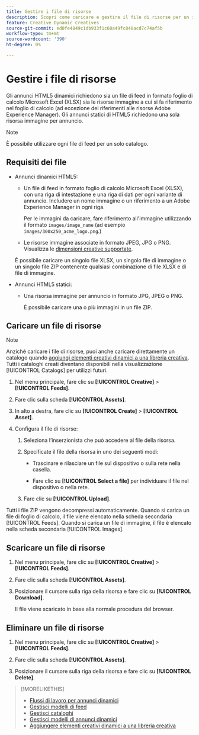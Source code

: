 ```yaml
---
title: Gestire i file di risorse
description: Scopri come caricare e gestire il file di risorse per un inserzionista.
feature: Creative Dynamic Creatives
source-git-commit: ed0fe4849c1db933f1c68a49fc848acd7c74af5b
workflow-type: tm+mt
source-wordcount: '390'
ht-degree: 0%

---
```


# Gestire i file di risorse

Gli annunci HTML5 dinamici richiedono sia un file di feed in formato foglio di calcolo Microsoft Excel (XLSX) sia le risorse immagine a cui si fa riferimento nel foglio di calcolo (ad eccezione dei riferimenti alle risorse Adobe Experience Manager). Gli annunci statici di HTML5 richiedono una sola risorsa immagine per annuncio.

>[!NOTE]
>
> È possibile utilizzare ogni file di feed per un solo catalogo.

## Requisiti dei file

* Annunci dinamici HTML5:

   * Un file di feed in formato foglio di calcolo Microsoft Excel (XLSX), con una riga di intestazione e una riga di dati per ogni variante di annuncio. Includere un nome immagine o un riferimento a un Adobe Experience Manager in ogni riga.<!-- need spec of available column names that the user-created header names must map to; need to reference it in feed template topic too, so make it a separate file/appendix. -->

     Per le immagini da caricare, fare riferimento all&#39;immagine utilizzando il formato `images/image_name` (ad esempio `images/300x250_acme_logo.png`.)<!-- Verify.  Also need to include the spec for how to reference images in AEM -->

   * Le risorse immagine associate in formato JPEG, JPG o PNG.<!-- NOT GIF still? And is this true: The maximum file size is two (2) MB. --> Visualizza le [dimensioni creative supportate](/help/creative/creative-libraries/creative-sizes.md).

  È possibile caricare un singolo file XLSX, un singolo file di immagine o un singolo file ZIP contenente qualsiasi combinazione di file XLSX e di file di immagine.<!-- Check w/eng re any limitations or best practices WRT number of files and filesize allowed -->

* Annunci HTML5 statici:

   * Una risorsa immagine per annuncio in formato JPG, JPEG o PNG.

     È possibile caricare una o più immagini in un file ZIP.<!-- Check w/eng re any limitations or best practices WRT number of files and filesize allowed -->

## Caricare un file di risorse

>[!NOTE]
>
>Anziché caricare i file di risorse, puoi anche caricare direttamente un catalogo quando [aggiungi elementi creativi dinamici a una libreria creativa](/help/creative/creative-libraries/creative-add-dynamic.md). Tutti i cataloghi creati diventano disponibili nella visualizzazione [!UICONTROL Catalogs] per utilizzi futuri.

1. Nel menu principale, fare clic su **[!UICONTROL Creative]** > **[!UICONTROL Feeds]**.

1. Fare clic sulla scheda **[!UICONTROL Assets]**.

1. In alto a destra, fare clic su **[!UICONTROL Create]** > **[!UICONTROL Asset]**.

1. Configura il file di risorse:

   1. Seleziona l’inserzionista che può accedere al file della risorsa.

   1. Specificate il file della risorsa in uno dei seguenti modi:

      * Trascinare e rilasciare un file sul dispositivo o sulla rete nella casella.

      * Fare clic su **[!UICONTROL Select a file]** per individuare il file nel dispositivo o nella rete.

   1. Fare clic su **[!UICONTROL Upload]**.

Tutti i file ZIP vengono decompressi automaticamente. Quando si carica un file di foglio di calcolo, il file viene elencato nella scheda secondaria [!UICONTROL Feeds]. Quando si carica un file di immagine, il file è elencato nella scheda secondaria [!UICONTROL Images].

## Scaricare un file di risorse

1. Nel menu principale, fare clic su **[!UICONTROL Creative]** > **[!UICONTROL Feeds]**.

1. Fare clic sulla scheda **[!UICONTROL Assets]**.

1. Posizionare il cursore sulla riga della risorsa e fare clic su **[!UICONTROL Download]**.

   Il file viene scaricato in base alla normale procedura del browser.

## Eliminare un file di risorse

1. Nel menu principale, fare clic su **[!UICONTROL Creative]** > **[!UICONTROL Feeds]**.

1. Fare clic sulla scheda **[!UICONTROL Assets]**.

1. Posizionare il cursore sulla riga della risorsa e fare clic su **[!UICONTROL Delete]**.

>[!MORELIKETHIS]
>
>* [Flussi di lavoro per annunci dinamici](/help/creative/introduction/workflow-dynamic-ads.md)
>* [Gestisci modelli di feed](/help/creative/feeds/feed-template-manage.md)
>* [Gestisci cataloghi](/help/creative/feeds/catalog-manage.md)
>* [Gestisci modelli di annunci dinamici](/help/creative/ad-templates/ad-template-manage.md)
>* [Aggiungere elementi creativi dinamici a una libreria creativa](/help/creative/creative-libraries/creative-add-dynamic.md)
